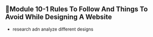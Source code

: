 ## 🌷Module 10-1 Rules To Follow And Things To Avoid While Designing A Website

- research adn analyze different designs


